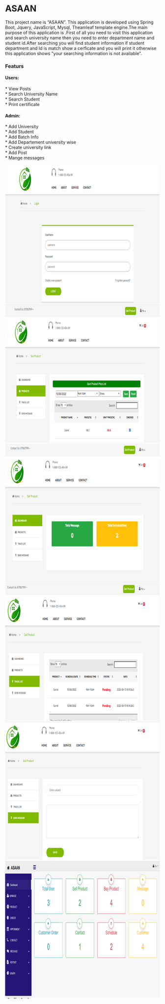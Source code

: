 # ASAAN
This project name is “ASAAN”. This application is developed using Spring Boot, Jquery, JavaScript, Mysql, Theamleaf template engine.The main purpose of this application is .First of all you need to visit this application and search university name then you need to enter department name and student id.After searching you will find student information if student department and Id is match show a cerficate and you will print it otherwise this application shows "your searching information is not available".
</br>
<h3>Featurs</h3>
<h4>Users:</h4>
* View Posts<br> 
* Search University Name<br>
* Search Student<br>
* Print certificate 
<h4>Admin:</h4>
* Add University</span> <br>
* Add Student</span> <br>
* Add Batch Info</span> <br>
* Add Departement university wise</span> <br>
* Create university link</span> <br>
* Add Post</span> <br>
* Mange messages</span> <br>
<br>
<img src="asaan/img/01.PNG" width=1200 height=450>
</br>
<img src="asaan/img/02.PNG" width=1200 height=450>
</br>
<img src="asaan/img/03.PNG" width=1200 height=450>
</br>
<img src="asaan/img/04.PNG" width=1200 height=450>
</br>
<img src="asaan/img/05.PNG" width=1200 height=450>
</br>
<img src="asaan/img/06.PNG" width=1200 height=450>
</br>
